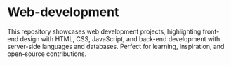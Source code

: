 # Web-development
This repository showcases web development projects, highlighting front-end design with HTML, CSS, JavaScript, and back-end development with server-side languages and databases. Perfect for learning, inspiration, and open-source contributions.
